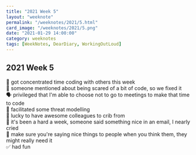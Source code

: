 ```yaml
---
title: "2021 Week 5"
layout: "weeknote"
permalink: "/weeknotes/2021/5.html"
card_image: "/weeknotes/2021/5.png"
date: "2021-01-29 14:00:00"
category: weeknotes
tags: [WeekNotes, DearDiary, WorkingOutLoud]
---
```


## 2021 Week 5

🚀 got concentrated time coding with others this week <br/>
💖 someone mentioned about being scared of a bit of code, so we fixed it <br />
🗣 privileged that I'm able to choose not to go to meetings to make that time to code <br/>
🔐 facilitated some threat modelling <br/>
🙌 lucky to have awesome colleagues to crib from <br />
🤯 it's been a hard a week, someone said something nice in an email, I nearly cried <br />
🤗 make sure you're saying nice things to people when you think them, they might really need it <br />
✅ had fun
